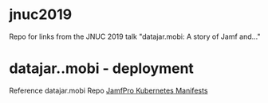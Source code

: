 # jnuc2019
Repo for links from the JNUC 2019 talk "datajar.mobi: A story of Jamf and…"

# datajar..mobi - deployment

Reference datajar.mobi Repo
[JamfPro Kubernetes Manifests](https://github.com/jamf/kubernetesManifests)
